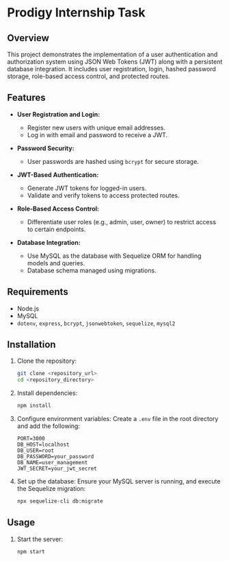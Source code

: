 # Prodigy Internship Task

## Overview
This project demonstrates the implementation of a user authentication and authorization system using JSON Web Tokens (JWT) along with a persistent database integration. It includes user registration, login, hashed password storage, role-based access control, and protected routes.

## Features
- **User Registration and Login:**
  - Register new users with unique email addresses.
  - Log in with email and password to receive a JWT.

- **Password Security:**
  - User passwords are hashed using `bcrypt` for secure storage.

- **JWT-Based Authentication:**
  - Generate JWT tokens for logged-in users.
  - Validate and verify tokens to access protected routes.

- **Role-Based Access Control:**
  - Differentiate user roles (e.g., admin, user, owner) to restrict access to certain endpoints.

- **Database Integration:**
  - Use MySQL as the database with Sequelize ORM for handling models and queries.
  - Database schema managed using migrations.

## Requirements
- Node.js
- MySQL
- `dotenv`, `express`, `bcrypt`, `jsonwebtoken`, `sequelize`, `mysql2`

## Installation
1. Clone the repository:
   ```bash
   git clone <repository_url>
   cd <repository_directory>
   ```

2. Install dependencies:
   ```bash
   npm install
   ```

3. Configure environment variables:
   Create a `.env` file in the root directory and add the following:
   ```env
   PORT=3000
   DB_HOST=localhost
   DB_USER=root
   DB_PASSWORD=your_password
   DB_NAME=user_management
   JWT_SECRET=your_jwt_secret
   ```

4. Set up the database:
   Ensure your MySQL server is running, and execute the Sequelize migration:
   ```bash
   npx sequelize-cli db:migrate
   ```

## Usage
1. Start the server:
   ```bash
   npm start
   ```
